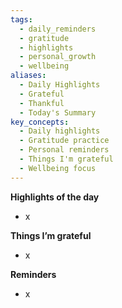 ```yaml
---
tags:
  - daily_reminders
  - gratitude
  - highlights
  - personal_growth
  - wellbeing
aliases:
  - Daily Highlights
  - Grateful
  - Thankful
  - Today's Summary
key_concepts:
  - Daily highlights
  - Gratitude practice
  - Personal reminders
  - Things I'm grateful
  - Wellbeing focus
---
```


**Highlights of the day**

- x

**Things I’m grateful**

- x

**Reminders**

- x
